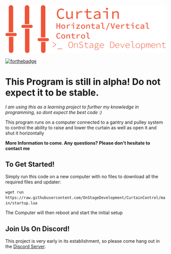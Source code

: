 ![](https://github.com/OnStageDevelopment/.github/blob/main/images/curtain_control.png?raw=true)



[![forthebadge](https://forthebadge.com/images/badges/built-with-love.svg)](https://forthebadge.com)

# This Program is still in alpha! Do not expect it to be stable.

*I am using this as a learning project to further my knowledge in programming, so dont expect the best code :)*

This program runs on a computer connected to a gantry and pulley system to control the ability to raise and lower the curtain as well as open it and shut it horizontally



**More Information to come. Any questions? Please don't hesitate to contact me**



## To Get Started!

Simply run this code on a new computer with no files to download all the required files and updater: 

```wget run https://raw.githubusercontent.com/OnStageDevelopment/CurtainControl/main/startup.lua```

The Computer will then reboot and start the initial setup





## Join Us On Discord!

This project is very early in its establishment, so please come hang out in the [Discord Server](https://discord.gg/tf4aSRen).
